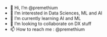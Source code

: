 - 👋 Hi, I’m @premethium
- 👀 I’m interested in Data Sciences, ML and AI
- 🌱 I’m currently learning AI and ML
- 💞️ I’m looking to collaborate on DX stuff
- 📫 How to reach me : @premethium

<!---
premethium/premethium is a ✨ special ✨ repository because its `README.md` (this file) appears on your GitHub profile.
You can click the Preview link to take a look at your changes.
--->
